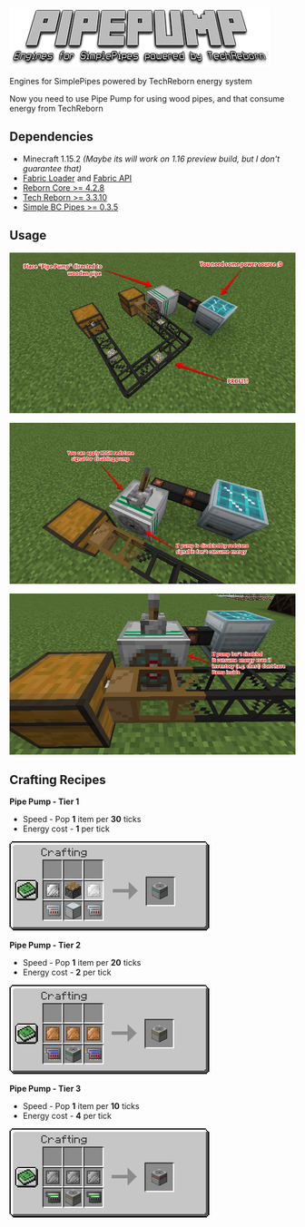 ![Logo](/docs/pipepump.png)

Engines for SimplePipes powered by TechReborn energy system

Now you need to use Pipe Pump for using wood pipes, and that consume energy from TechReborn

## Dependencies

* Minecraft 1.15.2 _(Maybe its will work on 1.16 preview build, but I don't guarantee that)_
* [Fabric Loader](https://fabricmc.net/) and [Fabric API](https://www.curseforge.com/minecraft/mc-mods/fabric-api "")
* [Reborn Core &gt;= 4.2.8](https://www.curseforge.com/minecraft/mc-mods/reborncore "")
* [Tech Reborn &gt;= 3.3.10]( https://www.curseforge.com/minecraft/mc-mods/techreborn "")
* [Simple BC Pipes &gt;= 0.3.5](https://www.curseforge.com/minecraft/mc-mods/simplepipes "")

## Usage

![Basic usage](/docs/usage1.png)

![Disabling pump by redstone](/docs/usage2.png)

![Consume even if chest empty](/docs/usage3.png)

## Crafting Recipes
  
**Pipe Pump - Tier 1**

* Speed - Pop **1** item per **30** ticks
* Energy cost - **1** per tick

![Pipe Pump - Tier 1](/docs/tier_1.png)

**Pipe Pump - Tier 2**

* Speed - Pop **1** item per **20** ticks
* Energy cost - **2** per tick

![Pipe Pump - Tier 2](/docs/tier_2.png)

**Pipe Pump - Tier 3**

* Speed - Pop **1** item per **10** ticks
* Energy cost - **4** per tick

![Pipe Pump - Tier 3](/docs/tier_3.png)
